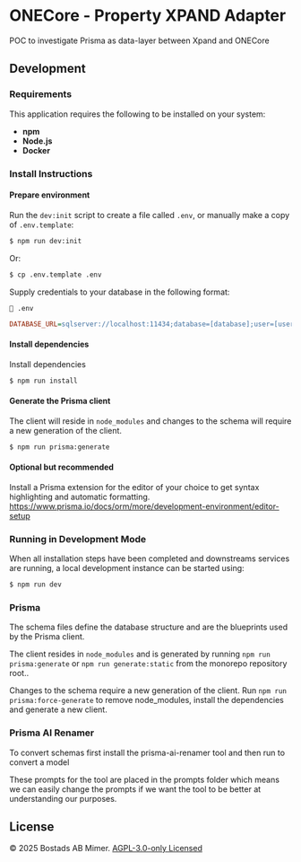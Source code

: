 # ONECore - Property XPAND Adapter

POC to investigate Prisma as data-layer between Xpand and ONECore


## Development

### Requirements

This application requires the following to be installed on your system:


 * **npm**
 * **Node.js**
 * **Docker**

### Install Instructions

#### Prepare environment

Run the `dev:init` script to create a file called `.env`, or manually make a copy of `.env.template`:


```sh
$ npm run dev:init
```

Or:


```sh
$ cp .env.template .env
```

Supply credentials to your database in the following format:

`📄 .env`
```ini
DATABASE_URL=sqlserver://localhost:11434;database=[database];user=[user];password=[password];encrypt=true;trustServerCertificate=true
```

#### Install dependencies

Install dependencies


```sh
$ npm run install
```

#### Generate the Prisma client

The client will reside in `node_modules` and changes to the schema will require a new generation of the client.

```sh
$ npm run prisma:generate
```

#### Optional but recommended

Install a Prisma extension for the editor of your choice to get syntax highlighting and automatic formatting. https://www.prisma.io/docs/orm/more/development-environment/editor-setup


### Running in Development Mode

When all installation steps have been completed and downstreams services are running, a local development instance can be started using:


```sh
$ npm run dev
```

### Prisma

The schema files define the database structure and are the blueprints used by the Prisma client.


The client resides in `node_modules` and is generated by running `npm run prisma:generate` or `npm run generate:static` from the monorepo repository root..


Changes to the schema require a new generation of the client. Run `npm run prisma:force-generate` to remove node_modules, install the dependencies and generate a new client.


### Prisma AI Renamer

To convert schemas first install the prisma-ai-renamer tool and then run to convert a model


These prompts for the tool are placed in the prompts folder which means we can easily change the prompts if we want the tool to be better at understanding our purposes.


## License

© 2025 Bostads AB Mimer. [AGPL-3.0-only Licensed](./LICENSE)

